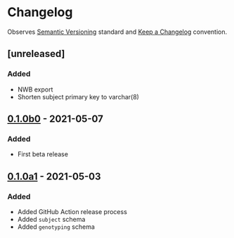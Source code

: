 # Changelog

Observes [Semantic Versioning](https://semver.org/spec/v2.0.0.html) standard and [Keep a Changelog](https://keepachangelog.com/en/1.0.0/) convention.

## [unreleased]
### Added
+ NWB export
+ Shorten subject primary key to varchar(8)

## [0.1.0b0] - 2021-05-07
### Added
+ First beta release

## [0.1.0a1] - 2021-05-03
### Added 
+ Added GitHub Action release process
+ Added `subject` schema
+ Added `genotyping` schema


[0.1.0b0]: https://github.com/datajoint/element-subject/compare/0.1.0a1...0.1.0b0
[0.1.0a1]: https://github.com/datajoint/element-subject/releases/tag/0.1.0a1
